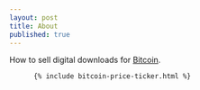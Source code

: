 ```yaml
---
layout: post
title: About
published: true
---
```


How to sell digital downloads for <a href="http://www.weusecoins.com">Bitcoin</a>.

          {% include bitcoin-price-ticker.html %}